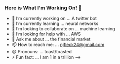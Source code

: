 ### Here is What I'm Working On! 👋


- 🔭 I’m currently working on ... A twitter bot
- 🌱 I’m currently learning ... neural networks
- 👯 I’m looking to collaborate on ... machine learning
- 🤔 I’m looking for help with ... AWS
- 💬 Ask me about ... the financial market
- 📫 How to reach me: ... njfleck24@gmail.com
- 😄 Pronouns: ... toast/toasted
- ⚡ Fun fact: ...  I am 1 in a trillion
--> 
